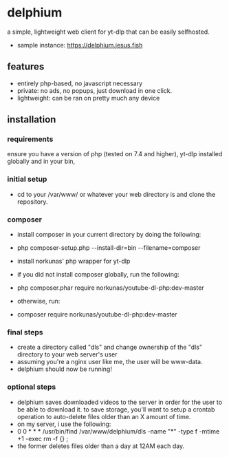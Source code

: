 # delphium
a simple, lightweight web client for yt-dlp that can be easily selfhosted.
- sample instance: https://delphium.jesus.fish

## features
- entirely php-based, no javascript necessary 
- private: no ads, no popups, just download in one click. 
- lightweight: can be ran on pretty much any device

## installation 

### requirements
ensure you have a version of php (tested on 7.4 and higher), yt-dlp installed globally and in your bin, 

### initial setup
- cd to your /var/www/ or whatever your web directory is and clone the repository. 

### composer
- install composer in your current directory by doing the following:
- php composer-setup.php --install-dir=bin --filename=composer

- install norkunas' php wrapper for yt-dlp 
- if you did not install composer globally, run the following: 
- php composer.phar require norkunas/youtube-dl-php:dev-master
- otherwise, run:
- composer require norkunas/youtube-dl-php:dev-master


### final steps
- create a directory called "dls" and change ownership of the "dls" directory to your web server's user
- assuming you're a nginx user like me, the user will be www-data.
- delphium should now be running!

### optional steps
- delphium saves downloaded videos to the server in order for the user to be able to download it. to save storage, you'll want to setup a crontab operation to auto-delete files older than an X amount of time.
- on my server, i use the following:
- 0 0 * * * /usr/bin/find /var/www/delphium/dls -name "*" -type f -mtime +1 -exec rm -f {} \;
- the former deletes files older than a day at 12AM each day.

